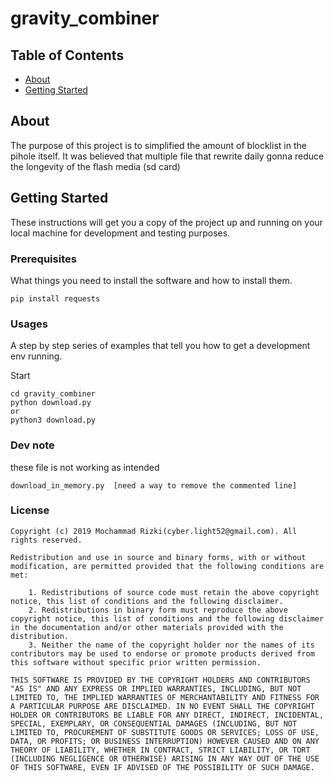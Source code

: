 # gravity_combiner

## Table of Contents

- [About](#about)
- [Getting Started](#getting_started)

## About <a name = "about"></a>

The purpose of this project is to simplified the amount of blocklist in the pihole itself. It was believed that multiple file that rewrite daily gonna reduce the longevity of the flash media (sd card)

## Getting Started <a name = "getting_started"></a>

These instructions will get you a copy of the project up and running on your local machine for development and testing purposes.

### Prerequisites

What things you need to install the software and how to install them.

```
pip install requests
```

### Usages

A step by step series of examples that tell you how to get a development env running.

Start

```
cd gravity_combiner
python download.py
or
python3 download.py
```

### Dev note

these file is not working as intended
```
download_in_memory.py  [need a way to remove the commented line]
```

### License

```
Copyright (c) 2019 Mochammad Rizki(cyber.light52@gmail.com). All rights reserved.

Redistribution and use in source and binary forms, with or without modification, are permitted provided that the following conditions are met:

    1. Redistributions of source code must retain the above copyright notice, this list of conditions and the following disclaimer.
    2. Redistributions in binary form must reproduce the above copyright notice, this list of conditions and the following disclaimer in the documentation and/or other materials provided with the distribution.
    3. Neither the name of the copyright holder nor the names of its contributors may be used to endorse or promote products derived from this software without specific prior written permission.

THIS SOFTWARE IS PROVIDED BY THE COPYRIGHT HOLDERS AND CONTRIBUTORS "AS IS" AND ANY EXPRESS OR IMPLIED WARRANTIES, INCLUDING, BUT NOT LIMITED TO, THE IMPLIED WARRANTIES OF MERCHANTABILITY AND FITNESS FOR A PARTICULAR PURPOSE ARE DISCLAIMED. IN NO EVENT SHALL THE COPYRIGHT HOLDER OR CONTRIBUTORS BE LIABLE FOR ANY DIRECT, INDIRECT, INCIDENTAL, SPECIAL, EXEMPLARY, OR CONSEQUENTIAL DAMAGES (INCLUDING, BUT NOT LIMITED TO, PROCUREMENT OF SUBSTITUTE GOODS OR SERVICES; LOSS OF USE, DATA, OR PROFITS; OR BUSINESS INTERRUPTION) HOWEVER CAUSED AND ON ANY THEORY OF LIABILITY, WHETHER IN CONTRACT, STRICT LIABILITY, OR TORT (INCLUDING NEGLIGENCE OR OTHERWISE) ARISING IN ANY WAY OUT OF THE USE OF THIS SOFTWARE, EVEN IF ADVISED OF THE POSSIBILITY OF SUCH DAMAGE.
```
